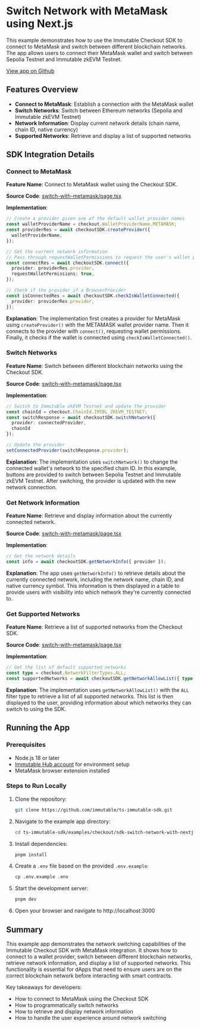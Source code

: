 <div class="display-none">

# Switch Network with MetaMask using Next.js

This example demonstrates how to use the Immutable Checkout SDK to connect to MetaMask and switch between different blockchain networks. The app allows users to connect their MetaMask wallet and switch between Sepolia Testnet and Immutable zkEVM Testnet.

</div>

<div class="button-component">

[View app on Github](https://github.com/immutable/ts-immutable-sdk/tree/main/examples/checkout/sdk-switch-network-with-nextjs)

</div>

## Features Overview

- **Connect to MetaMask**: Establish a connection with the MetaMask wallet
- **Switch Networks**: Switch between Ethereum networks (Sepolia and Immutable zkEVM Testnet)
- **Network Information**: Display current network details (chain name, chain ID, native currency)
- **Supported Networks**: Retrieve and display a list of supported networks

## SDK Integration Details

### Connect to MetaMask

**Feature Name**: Connect to MetaMask wallet using the Checkout SDK.

**Source Code**: [switch-with-metamask/page.tsx](https://github.com/immutable/ts-immutable-sdk/tree/main/examples/checkout/sdk-switch-network-with-nextjs/src/app/switch-with-metamask/page.tsx)

**Implementation**:

```typescript
// Create a provider given one of the default wallet provider names
const walletProviderName = checkout.WalletProviderName.METAMASK;
const providerRes = await checkoutSDK.createProvider({
  walletProviderName,
});

// Get the current network information
// Pass through requestWalletPermissions to request the user's wallet permissions
const connectRes = await checkoutSDK.connect({
  provider: providerRes.provider,
  requestWalletPermissions: true,
});

// Check if the provider if a BrowserProvider
const isConnectedRes = await checkoutSDK.checkIsWalletConnected({
  provider: providerRes.provider,
});
```

**Explanation**: The implementation first creates a provider for MetaMask using `createProvider()` with the METAMASK wallet provider name. Then it connects to the provider with `connect()`, requesting wallet permissions. Finally, it checks if the wallet is connected using `checkIsWalletConnected()`.

### Switch Networks

**Feature Name**: Switch between different blockchain networks using the Checkout SDK.

**Source Code**: [switch-with-metamask/page.tsx](https://github.com/immutable/ts-immutable-sdk/tree/main/examples/checkout/sdk-switch-network-with-nextjs/src/app/switch-with-metamask/page.tsx)

**Implementation**:

```typescript
// Switch to Immutable zkEVM Testnet and update the provider
const chainId = checkout.ChainId.IMTBL_ZKEVM_TESTNET;
const switchResponse = await checkoutSDK.switchNetwork({ 
  provider: connectedProvider, 
  chainId 
});

// Update the provider
setConnectedProvider(switchResponse.provider);
```

**Explanation**: The implementation uses `switchNetwork()` to change the connected wallet's network to the specified chain ID. In this example, buttons are provided to switch between Sepolia Testnet and Immutable zkEVM Testnet. After switching, the provider is updated with the new network connection.

### Get Network Information

**Feature Name**: Retrieve and display information about the currently connected network.

**Source Code**: [switch-with-metamask/page.tsx](https://github.com/immutable/ts-immutable-sdk/tree/main/examples/checkout/sdk-switch-network-with-nextjs/src/app/switch-with-metamask/page.tsx)

**Implementation**:

```typescript
// Get the network details
const info = await checkoutSDK.getNetworkInfo({ provider });
```

**Explanation**: The app uses `getNetworkInfo()` to retrieve details about the currently connected network, including the network name, chain ID, and native currency symbol. This information is then displayed in a table to provide users with visibility into which network they're currently connected to.

### Get Supported Networks

**Feature Name**: Retrieve a list of supported networks from the Checkout SDK.

**Source Code**: [switch-with-metamask/page.tsx](https://github.com/immutable/ts-immutable-sdk/tree/main/examples/checkout/sdk-switch-network-with-nextjs/src/app/switch-with-metamask/page.tsx)

**Implementation**:

```typescript
// Get the list of default supported networks
const type = checkout.NetworkFilterTypes.ALL;
const supportedNetworks = await checkoutSDK.getNetworkAllowList({ type });
```

**Explanation**: The implementation uses `getNetworkAllowList()` with the `ALL` filter type to retrieve a list of all supported networks. This list is then displayed to the user, providing information about which networks they can switch to using the SDK.

## Running the App

### Prerequisites

- Node.js 18 or later
- [Immutable Hub account](https://hub.immutable.com/) for environment setup
- MetaMask browser extension installed

### Steps to Run Locally

1. Clone the repository:
   ```bash
   git clone https://github.com/immutable/ts-immutable-sdk.git
   ```

2. Navigate to the example app directory:
   ```bash
   cd ts-immutable-sdk/examples/checkout/sdk-switch-network-with-nextjs
   ```

3. Install dependencies:
   ```bash
   pnpm install
   ```

4. Create a `.env` file based on the provided `.env.example`:
   ```bash
   cp .env.example .env
   ```

5. Start the development server:
   ```bash
   pnpm dev
   ```

6. Open your browser and navigate to http://localhost:3000

## Summary

This example app demonstrates the network switching capabilities of the Immutable Checkout SDK with MetaMask integration. It shows how to connect to a wallet provider, switch between different blockchain networks, retrieve network information, and display a list of supported networks. This functionality is essential for dApps that need to ensure users are on the correct blockchain network before interacting with smart contracts.

Key takeaways for developers:
- How to connect to MetaMask using the Checkout SDK
- How to programmatically switch networks
- How to retrieve and display network information
- How to handle the user experience around network switching 